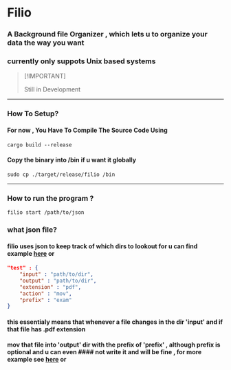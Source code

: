 # Filio
### A Background file Organizer , which lets u to organize your data the way you want
### currently only suppots Unix based systems

> \[!IMPORTANT]
>
> Still in Development

<hr>

### How To Setup?
#### For now , You Have To Compile The Source Code Using
```shell
cargo build --release
```

#### Copy the binary into /bin if u want it globally
```
sudo cp ./target/release/filio /bin
``` 

<hr>

### How to run the program ?
```shell
filio start /path/to/json
```

### what json file?
#### filio uses json to keep track of which dirs to lookout for u can find example [here](./examples/) or
```json
"test" : {
    "input" : "path/to/dir",
    "output" : "path/to/dir",
    "extension" : "pdf",
    "action" : "mov",
    "prefix" : "exam"
}

```
#### this essentialy means that whenever a file changes in the dir 'input' and if that file has .pdf extension
#### mov that file into 'output' dir with the prefix of 'prefix' , although prefix is optional and u can even #### not write it and will be fine , for more example see [here](./examples/) or